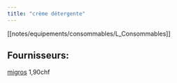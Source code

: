 ```yaml
---
title: "crème détergente"
---
```


[[notes/equipements/consommables/L_Consommables]]

## Fournisseurs:
[migros](notes/utilisateurs/fournisseurs/migros.md) 1,90chf

